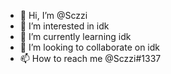 - 👋 Hi, I’m @Sczzi
- 👀 I’m interested in idk
- 🌱 I’m currently learning idk
- 💞️ I’m looking to collaborate on idk
- 📫 How to reach me @Sczzi#1337

<!---
Sczzi/Sczzi is a ✨ special ✨ repository because its `README.md` (this file) appears on your GitHub profile.
You can click the Preview link to take a look at your changes.
--->
